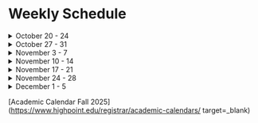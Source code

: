 # Weekly Schedule
<details>
   <summary> October 20 - 24 </summary>
   <br>
   
   **Tuesday 21st**
   1. Portfolio Website
   2. Pages
   3. File and Folder Organization
   <br>
   **Thursday 23rd**
   1. Dates for each section to be complete
   2. New HTML
   3. New CSS
   4. Validators
</details>

<details>
   <summary> October 27 - 31 </summary>
   <br>
   
   **Tuesday 28th**
   1. Topic 1
   2. Topic 2
   3. Topic 3
   **Thursday 30th**
   1. Topic 1
   2. Topic 2
   3. Topic 3
</details>

<details>
   <summary> November 3 - 7 </summary>
   <br>
   
   **Tuesday 4th**
   1. Topic 1
   2. Topic 2
   3. Topic 3
   **Thursday 6th**
   1. Topic 1
   2. Topic 2
   3. Topic 3
</details>

<details>
   <summary> November 10 - 14 </summary>
   <br>
   
   **Tuesday 11th**
   1. Topic 1
   2. Topic 2
   3. Topic 3
   
   **Thursday 13th**
   1. Topic 1
   2. Topic 2
   3. Topic 3

</details>

<details>
   <summary> November 17 - 21 </summary>
   <br>
   
   **Tuesday 18th**
   1. Topic 1
   2. Topic 2
   3. Topic 3
   **Thursday 20th**
   1. Topic 1
   2. Topic 2
   3. Topic 3
</details>

<details>
   <summary> November 24 - 28 </summary>
   <br>
   
   **Tuesday 25th**
   1. Topic 1
   2. Topic 2
   3. Topic 3
   **Thursday 27th**
   1. Topic 1
   2. Topic 2
   3. Topic 3
</details>

<details>
   <summary> December 1 - 5 </summary>
   <br>
   
   **Tuesday 2nd**
   1. Topic 1
   2. Topic 2
   3. Topic 3
   **Thursday 4th** (*last day of class*)
   1. Topic 1
   2. Topic 2
   3. Topic 3
</details>

  [Academic Calendar Fall 2025](https://www.highpoint.edu/registrar/academic-calendars/ target=_blank)

